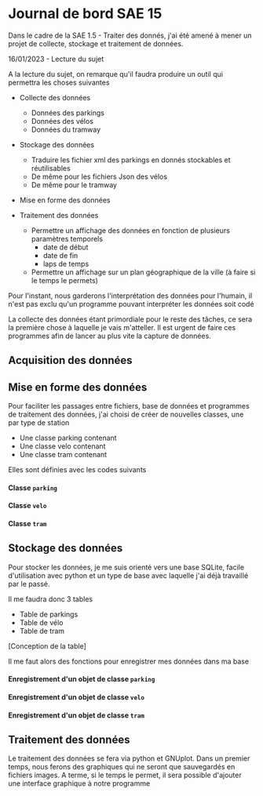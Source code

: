 # Journal de bord SAE 15

Dans le cadre de la SAE 1.5 - Traiter des donnés, j'ai été amené à mener un projet de collecte, stockage et traitement de données. 

16/01/2023 - Lecture du sujet

A la lecture du sujet, on remarque qu'il faudra produire un outil qui permettra les choses suivantes
* Collecte des données
    * Données des parkings
	* Données des vélos
	* Données du tramway
* Stockage des données 
    * Traduire les fichier xml des parkings en donnés stockables et réutilisables
	* De même pour les fichiers Json des vélos
	* De même pour le tramway

* Mise en forme des données

* Traitement des données
    * Permettre un affichage des données en fonction de plusieurs paramètres temporels
	    * date de début
		* date de fin
		* laps de temps
	* Permettre un affichage sur un plan géographique de la ville (à faire si le temps le permets)

Pour l'instant, nous garderons l'interprétation des données pour l'humain, il n'est pas exclu qu'un programme pouvant interpréter les données soit codé

La collecte des données étant primordiale pour le reste des tâches, ce sera la première chose à laquelle je vais m'atteller. Il est urgent de faire ces programmes afin de lancer au plus vite la capture de données.

## Acquisition des données

## Mise en forme des données

Pour faciliter les passages entre fichiers, base de données et programmes de traitement des données, j'ai choisi de créer de nouvelles classes, une par type de station
* Une classe parking contenant
* Une classe velo contenant
* Une classe tram contenant

Elles sont définies avec les codes suivants
#### Classe ``parking``

#### Classe ``velo``

#### Classe ``tram``

## Stockage des données

Pour stocker les données, je me suis orienté vers une base SQLite, facile d'utilisation avec python et un type de base avec laquelle j'ai déjà travaillé par le passé.

Il me faudra donc 3 tables 
* Table de parkings
* Table de vélo
* Table de tram

[Conception de la table]

Il me faut alors des fonctions pour enregistrer mes données dans ma base

#### Enregistrement d'un objet de classe ``parking``


#### Enregistrement d'un objet de classe ``velo``

#### Enregistrement d'un objet de classe ``tram``

## Traitement des données
Le traitement des données se fera via python et GNUplot. Dans un premier temps, nous ferons des graphiques qui ne seront que sauvegardés en fichiers images. A terme, si le temps le permet, il sera possible d'ajouter une interface graphique à notre programme